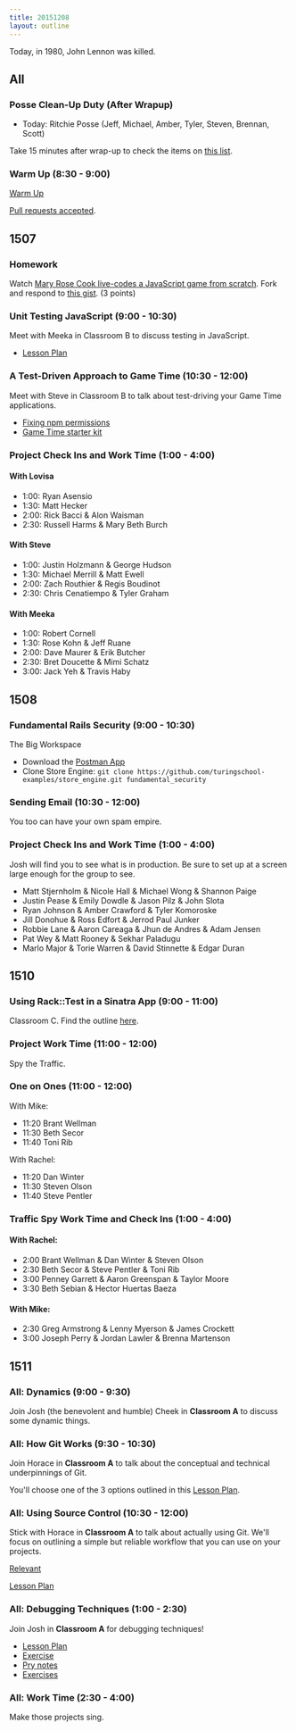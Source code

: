 ```yaml
---
title: 20151208
layout: outline
---
```


Today, in 1980, John Lennon was killed.

## All

### Posse Clean-Up Duty (After Wrapup)

* Today: Ritchie Posse (Jeff, Michael, Amber, Tyler, Steven, Brennan, Scott)

Take 15 minutes after wrap-up to check the items on [this list](https://gist.github.com/rwarbelow/f5cfe4333402d043ef2e).

### Warm Up (8:30 - 9:00)

[Warm Up](https://thewarmup.herokuapp.com)

[Pull requests accepted](https://github.com/mikedao/the-warm-up).


## 1507

### Homework

Watch [Mary Rose Cook live-codes a JavaScript game from scratch][mrc]. Fork and respond to [this gist][mrcq]. (3 points)

[mrc]: https://vimeo.com/105955605
[mrcq]: https://gist.github.com/stevekinney/353182d7cd10fb4a5b27

### Unit Testing JavaScript (9:00 - 10:30)

Meet with Meeka in Classroom B to discuss testing in JavaScript.

- [Lesson Plan](https://github.com/turingschool/lesson_plans/blob/master/ruby_04-apis_and_scalability/unit_testing_javascript_an_overview.md)

### A Test-Driven Approach to Game Time (10:30 - 12:00)

Meet with Steve in Classroom B to talk about test-driving your Game Time applications.

- [Fixing npm permissions](https://docs.npmjs.com/getting-started/fixing-npm-permissions)
- [Game Time starter kit](https://github.com/turingschool-examples/game-time-starter-kit)

### Project Check Ins and Work Time (1:00 - 4:00)

#### With Lovisa

* 1:00: Ryan Asensio
* 1:30: Matt Hecker
* 2:00: Rick Bacci & Alon Waisman
* 2:30: Russell Harms & Mary Beth Burch

#### With Steve

* 1:00: Justin Holzmann & George Hudson
* 1:30: Michael Merrill & Matt Ewell
* 2:00: Zach Routhier & Regis Boudinot
* 2:30: Chris Cenatiempo & Tyler Graham

#### With Meeka

* 1:00: Robert Cornell
* 1:30: Rose Kohn & Jeff Ruane
* 2:00: Dave Maurer & Erik Butcher
* 2:30: Bret Doucette & Mimi Schatz
* 3:00: Jack Yeh & Travis Haby

## 1508

### Fundamental Rails Security (9:00 - 10:30)

The Big Workspace

* Download the [Postman App](https://chrome.google.com/webstore/detail/postman/fhbjgbiflinjbdggehcddcbncdddomop?hl=en)
* Clone Store Engine: `git clone https://github.com/turingschool-examples/store_engine.git fundamental_security`

### Sending Email (10:30 - 12:00)

You too can have your own spam empire.

### Project Check Ins and Work Time (1:00 - 4:00)

Josh will find you to see what is in production. Be sure to set up at a screen large enough for the group to see.

* Matt Stjernholm & Nicole Hall & Michael Wong & Shannon Paige
* Justin Pease & Emily Dowdle & Jason Pilz & John Slota
* Ryan Johnson & Amber Crawford & Tyler Komoroske
* Jill Donohue & Ross Edfort & Jerrod Paul Junker
* Robbie Lane & Aaron Careaga & Jhun de Andres & Adam Jensen
* Pat Wey & Matt Rooney & Sekhar Paladugu
* Marlo Major & Torie Warren & David Stinnette & Edgar Duran

## 1510

### Using Rack::Test in a Sinatra App (9:00 - 11:00)

Classroom C. Find the outline [here](https://github.com/turingschool/lesson_plans/blob/master/ruby_02-web_applications_with_ruby/rack_test_in_sinatra.markdown).

### Project Work Time (11:00 - 12:00)

Spy the Traffic.

### One on Ones (11:00 - 12:00)

With Mike:

* 11:20 Brant Wellman
* 11:30 Beth Secor
* 11:40 Toni Rib

With Rachel:

* 11:20 Dan Winter
* 11:30 Steven Olson
* 11:40 Steve Pentler

### Traffic Spy Work Time and Check Ins (1:00 - 4:00)

#### With Rachel:

* 2:00 Brant Wellman & Dan Winter & Steven Olson
* 2:30 Beth Secor & Steve Pentler & Toni Rib
* 3:00 Penney Garrett & Aaron Greenspan & Taylor Moore
* 3:30 Beth Sebian & Hector Huertas Baeza

#### With Mike:

* 2:30 Greg Armstrong & Lenny Myerson & James Crockett
* 3:00 Joseph Perry & Jordan Lawler & Brenna Martenson

## 1511

### All: Dynamics (9:00 - 9:30)

Join Josh (the benevolent and humble) Cheek in **Classroom A** to discuss some dynamic things.

### All: How Git Works (9:30 - 10:30)

Join Horace in **Classroom A** to talk about the conceptual
and technical underpinnings of Git.

You'll choose one of the 3 options outlined in this [Lesson Plan](https://github.com/turingschool/lesson_plans/blob/master/ruby_01-object_oriented_programming_with_ruby/choose_your_own_adventure_intro_to_git.markdown).

### All: Using Source Control (10:30 - 12:00)

Stick with Horace in **Classroom A** to talk about
actually using Git. We'll focus on outlining a simple but reliable
workflow that you can use on your projects.

[Relevant](https://xkcd.com/1597/)

[Lesson Plan](https://github.com/turingschool/lesson_plans/blob/master/ruby_01-object_oriented_programming_with_ruby/intro_to_git.markdown#a-basic-git-workflow)

### All: Debugging Techniques (1:00 - 2:30)

Join Josh in **Classroom A** for debugging techniques!

* [Lesson Plan](https://github.com/turingschool/lesson_plans/blob/master/ruby_01-object_oriented_programming_with_ruby/debugging.markdown)
* [Exercise](https://github.com/turingschool/waypoints/tree/0e6d9153badcd7210062be9136856c22914b16e7#debugging)
* [Pry notes](https://github.com/turingschool/curriculum/blob/ecc5e440311bb1689f9e98db25a25f5ada20b480/source/topics/debugging/debugging.markdown#pry)
* [Exercises](https://github.com/turingschool-examples/erroneous_creatures)

### All: Work Time (2:30 - 4:00)

Make those projects sing.
